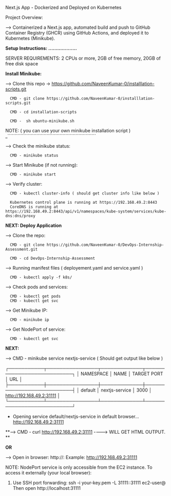 Next.js App - Dockerized and Deployed on Kubernetes

Project Overview:

 --> Containerized a Next.js app, automated build and push to GitHub Container Registry (GHCR) using GitHub Actions, and deployed it to Kubernetes (Minikube).

**Setup Instructions:
...................**

SERVER REQUIREMENTS: 2 CPUs or more, 2GB of free memory, 20GB of free disk space

**Install Minikube:**

--> Clone this repo -> https://github.com/NaveenKumar-0/installlation-scripts.git

      CMD - git clone https://github.com/NaveenKumar-0/installlation-scripts.git
      
      CMD - cd installation-scripts
      
      CMD -  sh ubuntu-minikube.sh

NOTE:  ( you can use your own minikube installation script )
 _`````````````````````````````````````````````````````````````

--> Check the minikube status:

      CMD - minikube status

--> Start Minikube (if not running):

      CMD - minikube start

--> Verify cluster:

      CMD - kubectl cluster-info ( should get cluster info like below )
      
      Kubernetes control plane is running at https://192.168.49.2:8443
      CoreDNS is running at https://192.168.49.2:8443/api/v1/namespaces/kube-system/services/kube-dns:dns/proxy

**NEXT: Deploy Application**

--> Clone the repo:

      CMD - git clone https://github.com/NaveenKumar-0/DevOps-Internship-Assessment.git
      
      CMD - cd DevOps-Internship-Assessment

--> Running manifest files ( deployement.yaml and service.yaml )

      CMD - kubectl apply -f k8s/


--> Check pods and services:

      CMD - kubectl get pods
      CMD - kubectl get svc

--> Get Minikube IP:

      CMD - minikube ip

--> Get NodePort of service:

      CMD - kubectl get svc

**NEXT:**

--> CMD - minikube service nextjs-service  ( Should get output like below )

┌───────────┬────────────────┬─────────────┬───────────────────────────┐
│ NAMESPACE │      NAME      │ TARGET PORT │            URL            │
├───────────┼────────────────┼─────────────┼───────────────────────────┤
│ default   │ nextjs-service │ 3000        │ http://192.168.49.2:31111 │
└───────────┴────────────────┴─────────────┴───────────────────────────┘
* Opening service default/nextjs-service in default browser...
  http://192.168.49.2:31111


**--> CMD - curl http://192.168.49.2:31111  ----> WILL GET HTML OUTPUT.
**

**OR**

--> Open in browser:
http://<minikube-ip>:<node-port>
Example: http://192.168.49.2:31111

NOTE: NodePort service is only accessible from the EC2 instance. 
To access it externally (your local browser):

1. Use SSH port forwarding:
   ssh -i your-key.pem -L 31111:<minikube-ip>:31111 ec2-user@<EC2-public-IP>
   Then open http://localhost:31111
